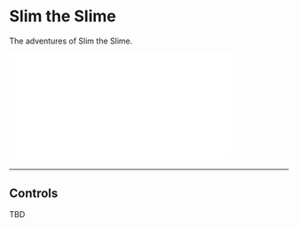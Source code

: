 # Slim the Slime

The adventures of Slim the Slime.

<img src="./slim_beginnings.gif" width=400/>

---

## Controls

TBD